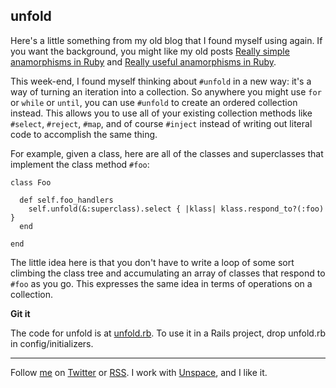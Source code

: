 unfold
---

Here's a little something from my old blog that I found myself using again. If you want the background, you might like my old posts [Really simple anamorphisms in Ruby](http://weblog.raganwald.com/2007/11/really-simple-anamorphisms-in-ruby.html) and [Really useful anamorphisms in Ruby](http://weblog.raganwald.com/2007/11/really-useful-anamorphisms-in-ruby.html).

This week-end, I found myself thinking about `#unfold` in a new way: it's a way of turning an iteration into a collection. So anywhere you might use `for` or `while` or `until`, you can use `#unfold` to create an ordered collection instead. This allows you to use all of your existing collection methods like `#select`, `#reject`, `#map`, and of course `#inject` instead of writing out literal code to accomplish the same thing.

For example, given a class, here are all of the classes and superclasses that implement the class method `#foo`:

	class Foo
	  
	  def self.foo_handlers
	    self.unfold(&:superclass).select { |klass| klass.respond_to?(:foo) }
	  end
	
	end

The little idea here is that you don't have to write a loop of some sort climbing the class tree and accumulating an array of classes that respond to `#foo` as you go. This expresses the same idea in terms of operations on a collection.

**Git it**

The code for unfold is at [unfold.rb](unfold.rb). To use it in a Rails project, drop unfold.rb in config/initializers. 

---
	
Follow [me](http://reginald.braythwayt.com) on [Twitter](http://twitter.com/raganwald) or [RSS](http://feeds.feedburner.com/raganwald "raganwald's rss feed"). I work with [Unspace](http://unspace.ca), and I like it.

